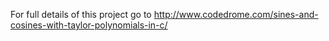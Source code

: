 For full details of this project go to
http://www.codedrome.com/sines-and-cosines-with-taylor-polynomials-in-c/
